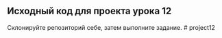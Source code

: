 ## Исходный код для проекта урока 12

Склонируйте репозиторий себе, затем выполните задание.
#   p r o j e c t 1 2  
 